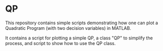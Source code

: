 # QP
This repository contains simple scripts demonstrating how one can plot a Quadratic Program (with two decision variables) in MATLAB.

It contains a script for plotting a simple QP, a class "QP" to simplify the process, and script to show how to use the QP class.
